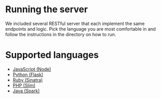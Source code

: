 # Running the server

We included several RESTful server that each implement the same endpoints and logic. 
Pick the language you are most comfortable in and follow the instructions in the directory on how to run.

# Supported languages

* [JavaScript (Node)](node/README.md)
* [Python (Flask)](python/README.md)
* [Ruby (Sinatra)](ruby/README.md)
* [PHP (Slim)](php/README.md)
* [Java (Spark)](java/README.md)